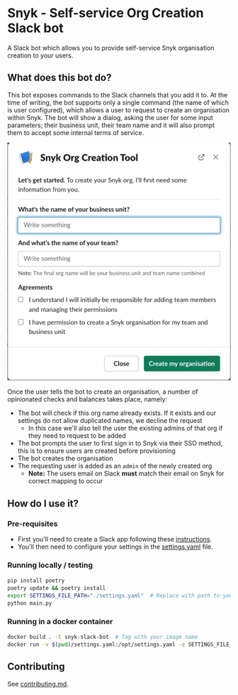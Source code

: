# Snyk - Self-service Org Creation Slack bot

A Slack bot which allows you to provide self-service Snyk organisation creation to your users. 

## What does this bot do?
This bot exposes commands to the Slack channels that you add it to. At the time of writing, the bot supports only a
single command (the name of which is user configured), which allows a user to request to create an organisation within Snyk. The bot will show a
dialog, asking the user for some input parameters; their business unit, their team name and it will also prompt them to
accept some internal terms of service.

![Modal Dialog](docs/images/modal_dialog.png)

Once the user tells the bot to create an organisation, a number of opinionated checks and balances takes place, namely:
* The bot will check if this org name already exists. If it exists and our settings do not allow duplicated names, we decline the request
  - In this case we'll also tell the user the existing admins of that org if they need to request to be added
* The bot prompts the user to first sign in to Snyk via their SSO method, this is to ensure users are created before provisioning
* The bot creates the organisation
* The requesting user is added as an `admin` of the newly created org
  - **Note:** The users email on Slack **must** match their email on Snyk for correct mapping to occur

## How do I use it?

### Pre-requisites
* First you'll need to create a Slack app following these [instructions](./docs/slack_app.md).
* You'll then need to configure your settings in the [settings.yaml](./docs/settings_yaml.md) file.

### Running locally / testing
```bash
pip install poetry
poetry update && poetry install
export SETTINGS_FILE_PATH="./settings.yaml"  # Replace with path to your settings
python main.py
```

### Running in a docker container
```bash
docker build . -t snyk-slack-bot  # Tag with your image name
docker run -v $(pwd)/settings.yaml:/opt/settings.yaml -e SETTINGS_FILE_PATH=/opt/settings.yaml -e SNYK_TOKEN=YOUR_SNYK_TOKEN -e SLACK_BOT_TOKEN=YOUR_BOT_TOKEN -e SLACK_APP_TOKEN=YOUR_APP_TOKEN snykbot
```

## Contributing
See [contributing.md](./.github/CONTRIBUTING.md).